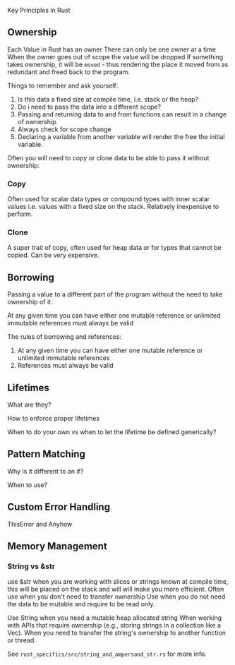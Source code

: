 Key Principles in Rust

## Ownership

Each Value in Rust has an owner
There can only be one owner at a time
When the owner goes out of scope the value will be dropped
If something takes ownership, it will be `moved` - thus rendering the place it moved from as redundant and freed back to the program.

Things to remember and ask yourself:
1. Is this data a fixed size at compile time, i.e. stack or the heap?
2. Do i need to pass the data into a different scope?
3. Passing and returning data to and from functions can result in a change of ownership.
4. Always check for scope change
5. Declaring a variable from another variable will render the free the initial variable.

Often you will need to copy or clone data to be able to pass it without ownership:

### Copy

Often used for scalar data types or compound types with inner scalar values i.e. values with a fixed size on the stack. 
Relatively inexpensive to perform.

### Clone 

A super trait of copy, often used for heap data or for types that cannot be copied.
Can be very expensive.

## Borrowing

Passing a value to a different part of the program without the need to take ownership of it.

At any given time you can have either one mutable reference or unlimited immutable references must always be valid

The rules of borrowing and references:

1. At any given time you can have either one mutable reference or unlimited immutable references
2. References must always be valid


## Lifetimes

What are they?

How to enforce proper lifetimes

When to do your own vs when to let the lifetime be defined generically?


## Pattern Matching

Why is it different to an if?

When to use?

## Custom Error Handling 

ThisError and Anyhow

## Memory Management 

### String vs &str

use &str when you are working with slices or strings known at compile time, this will be placed on the stack and will
will make you more efficient.
Often use when you don't need to transfer ownership
Use when you do not need the data to be mutable and require to be read only.

Use String when you need a mutable heap allocated string
When working with APIs that require ownership (e.g., storing strings in a collection like a Vec<String>).
When you need to transfer the string's ownership to another function or thread.

See `rust_specifics/src/string_and_ampersand_str.rs` for more info.